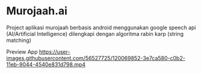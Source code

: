 # Murojaah.ai
Project aplikasi murojaah berbasis android menggunakan google speech api (AI/Artificial Intelligence) dilengkapi dengan algoritma rabin karp (string matching)

Preview App
https://user-images.githubusercontent.com/56527725/120069852-3e7ca580-c0b2-11eb-9044-4540e831d798.mp4
